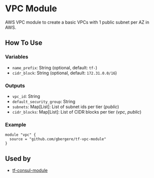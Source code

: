 # VPC Module

AWS VPC module to create a basic VPCs with 1 public subnet per AZ in AWS.

## How To Use

### Variables

  * `name_prefix`: String (optional, default: `tf-`)
  * `cidr_block`: String (optional, default: `172.31.0.0/16`)

### Outputs

  * `vpc_id`: String 
  * `default_security_group`: String
  * `subnets`: Map[List]: List of subnet ids per tier (_public_)
  * `cidr_blocks`: Map[List]: List of CIDR blocks per tier (_vpc_, _public_)

### Example
```hcl
module "vpc" {
  source = "github.com/gbergere/tf-vpc-module"
}
```

## Used by

  * [tf-consul-module](https://github.com/gbergere/tf-consul-module)
